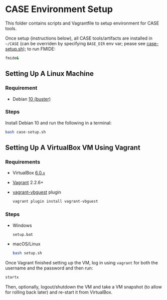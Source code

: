 # CASE Environment Setup

This folder contains scripts and Vagrantfile to setup environment for CASE tools.

Once setup (instructions below), all CASE tools/artifacts are installed in ``~/CASE`` 
(can be overriden by specifying ``BASE_DIR`` env var; pease see [case-setup.sh](case-setup.sh)); 
to run FMIDE:

```bash
fmide&
```


## Setting Up A Linux Machine

### Requirement

* Debian [10 (buster)](https://cdimage.debian.org/debian-cd/current-live/amd64/bt-hybrid/)

### Steps

Install Debian 10 and run the following in a terminal:

```bash
bash case-setup.sh
```


## Setting Up A VirtualBox VM Using Vagrant

### Requirements

* VirtualBox [6.0.`x`](https://www.virtualbox.org/wiki/Download_Old_Builds_6_0)

* [Vagrant](https://www.vagrantup.com/) 2.2.6+ 

* [vagrant-vbguest](https://github.com/dotless-de/vagrant-vbguest) plugin

  ```bash
  vagrant plugin install vagrant-vbguest
  ```

### Steps

* Windows

  ```bash
  setup.bat
  ```

* macOS/Linux

  ```bash
  bash setup.sh
  ```

Once Vagrant finished setting up the VM, log in using ``vagrant`` for both the username and the password and then run:

```bash
startx
```

Then, optionally, logout/shutdown the VM and take a VM snapshot (to allow for rolling back later) and re-start it from VirtualBox.

